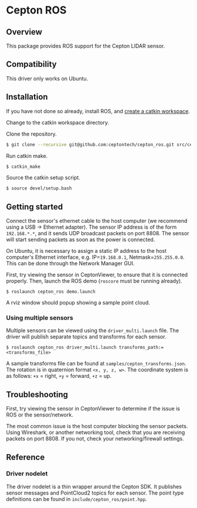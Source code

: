 # Cepton ROS

## Overview

This package provides ROS support for the Cepton LIDAR sensor.

## Compatibility

This driver only works on Ubuntu.

## Installation

If you have not done so already, install ROS, and [create a catkin workspace](http://wiki.ros.org/ROS/Tutorials/InstallingandConfiguringROSEnvironment).

Change to the catkin workspace directory.

Clone the repository.

```sh
$ git clone --recursive git@github.com:ceptontech/cepton_ros.git src/cepton_ros
```

Run catkin make.

```sh
$ catkin_make
```

Source the catkin setup script.

```sh
$ source devel/setup.bash
```

## Getting started

Connect the sensor's ethernet cable to the host computer (we recommend using a USB -> Ethernet adapter). The sensor IP address is of the form `192.168.*.*`, and it sends UDP broadcast packets on port 8808. The sensor will start sending packets as soon as the power is connected.

On Ubuntu, it is necessary to assign a static IP address to the host computer's Ethernet interface, e.g. IP=`19.168.0.1`, Netmask=`255.255.0.0`. This can be done through the Network Manager GUI.

First, try viewing the sensor in CeptonViewer, to ensure that it is connected properly. Then, launch the ROS demo (`roscore` must be running already).

    $ roslaunch cepton_ros demo.launch

A rviz window should popup showing a sample point cloud.

### Using multiple sensors

Multiple sensors can be viewed using the `driver_multi.launch` file. The driver will publish separate topics and transforms for each sensor.

    $ roslaunch cepton_ros driver_multi.launch transforms_path:=<transforms_file>

A sample transforms file can be found at `samples/cepton_transforms.json`. The rotation is in quaternion format `<x, y, z, w>`. The coordinate system is as follows: `+x` = right, `+y` = forward, `+z` = up.

## Troubleshooting

First, try viewing the sensor in CeptonViewer to determine if the issue is ROS or the sensor/network.

The most common issue is the host computer blocking the sensor packets. Using Wireshark, or another networking tool, check that you are receiving packets on port 8808. If you not, check your networking/firewall settings.

## Reference

### Driver nodelet

The driver nodelet is a thin wrapper around the Cepton SDK. It publishes sensor messages and PointCloud2 topics for each sensor. The point type definitions can be found in `include/cepton_ros/point.hpp`.
